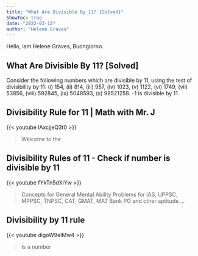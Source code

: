 ```yaml
---
title: "What Are Divisible By 11? [Solved]"
ShowToc: true 
date: "2022-03-12"
author: "Helene Graves" 
---
```


Hello, iam Helene Graves, Buongiorno.
## What Are Divisible By 11? [Solved]
 Consider the following numbers which are divisible by 11, using the test of divisibility by 11: (i) 154, (ii) 814, (iii) 957, (iv) 1023, (v) 1122, (vi) 1749, (vii) 53856, (viii) 592845, (ix) 5048593, (x) 98521258. -1 is divisible by 11.

## Divisibility Rule for 11 | Math with Mr. J
{{< youtube lAxcjjeQ3t0 >}}
>Welcome to the 

## Divisibility Rules of 11 - Check if number is divisible by 11
{{< youtube fYkTn5dXiYw >}}
>Concepts for General Mental Ability Problems for IAS, UPPSC, MPPSC, TNPSC, CAT, GMAT, MAT Bank PO and other aptitude ...

## Divisibility by 11 rule
{{< youtube digoW9eIMw4 >}}
>Is a number 

